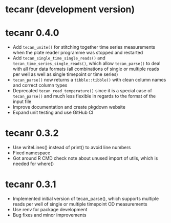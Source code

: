 # tecanr (development version)

# tecanr 0.4.0

- Add `tecan_unite()` for stitching together time series measurements when the plate reader programme was stopped and restarted
- Add `tecan_single_time_single_reads()` and `tecan_time_series_single_reads()`, which allow `tecan_parse()` to deal with all four data formats (all combinations of single or multiple reads per well as well as single timepoint or time series)
- `tecan_parse()` now returns a `tibble::tibble()` with clean column names and correct column types
- Deprecated `tecan_read_temperature()` since it is a special case of `tecan_parse()` and much less flexible in regards to the format of the input file
- Improve documentation and create pkgdown website
- Expand unit testing and use GitHub CI

# tecanr 0.3.2

- Use writeLines() instead of print() to avoid line numbers
- Fixed namespace
- Got around R CMD check note about unused import of utils, which is needed for where()

# tecanr 0.3.1

- Implemented initial version of tecan_parse(), which supports multiple reads per well of single or multiple timepoint OD measurements
- Use renv for package development
- Bug fixes and minor improvements
